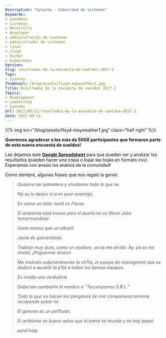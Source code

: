 ```yaml
---
Description: "Sysarmy - Comunidad de sistemas"
Keywords:
- sysadmin 
- sistemas
- desarrollo
- developer
- administración de sistemas
- administrador de sistemas
- linux
- cloud
- docker
- kubernetes
Section: 
Slug: resultados-de-la-encuesta-de-sueldos-2017-2
Tags:
- sysarmy
Thumbnail: /blog/assets/floyd-mayweather1.jpg
Title: Resultados de la encuesta de sueldos 2017.2
Topics:
- Development
- Leadership
- Systems
Url: 2017/09/11/resultados-de-la-encuesta-de-sueldos-2017-2
date: 2017-09-11
---
```


{{% img src="/blog/assets/floyd-mayweather1.jpg" class="half right" %}}
<p><strong>Queremos agradecer a los más de 5000 participantes que formaron parte de esta nueva encuesta de sueldos!</strong></p>
<p>Les dejamos este <strong><a href="https://goo.gl/CGZjhp" target="_blank" rel="noopener">Google Spreadsheet</a> </strong>para que puedan ver y analizar los resultados (pueden hacer una copia o bajar las hojas en formato csv). Esperamos con ansias los análisis de la comunidad!</p>
<p>Como siempre, algunas frases que nos regaló la gente:</p>
<blockquote><p><em>Quisiera ser panadero y olvidarme todo lo que se.</em></p>
<p><em>No se lo deseo ni a mi peor enemigo.</em></p>
<p><em>Es como un taller textil en Flores</em></p>
<p><em>El ambiente está bueno pero el dueño es un Steve Jobs tercermundista</em></p>
<p><em>Gano menos que un albañil</em></p>
<p><em>Jaula de galvanizado</em></p>
<p><em>Trabajo muy duro, como un esclavo, ya se me olvido. Ay, ya se me olvidó, ¡Paguenme dinero!</em></p>
<p><em>Me molesta soberanamente la ch?ta, el equipo de managment que se dedica a secarle la p?ja a todos los demas equipos.</em></p>
<p><em>Es medio una verduleria</em></p>
<p><em>Deberían cambiarle el nombre a "Tercerizamos S.R.L."</em></p>
<p><em>Todo lo que no hacen los zánganos de mis compañeros termina recayendo sobre mí.</em></p>
<p><em>El gerente es un pel?tudo.</em></p>
<p><em>El ambiente es bueno salvo que el banio se inunda y no hay papel</em></p>
<p><em>send help</em></p></blockquote>
